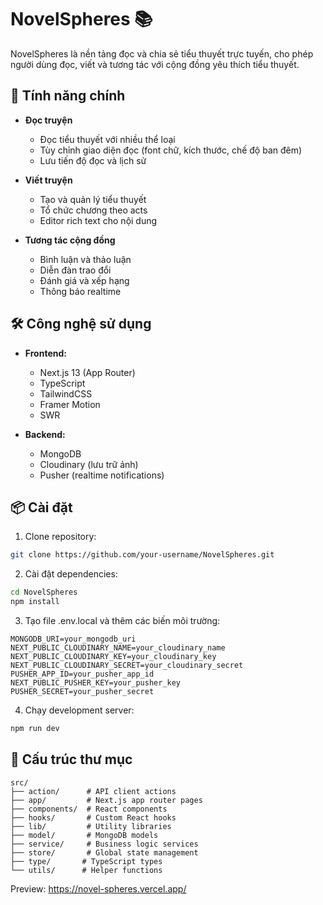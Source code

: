
# NovelSpheres 📚

NovelSpheres là nền tảng đọc và chia sẻ tiểu thuyết trực tuyến, cho phép người dùng đọc, viết và tương tác với cộng đồng yêu thích tiểu thuyết.

## 🌟 Tính năng chính

- **Đọc truyện**
  - Đọc tiểu thuyết với nhiều thể loại
  - Tùy chỉnh giao diện đọc (font chữ, kích thước, chế độ ban đêm)
  - Lưu tiến độ đọc và lịch sử

- **Viết truyện**
  - Tạo và quản lý tiểu thuyết
  - Tổ chức chương theo acts
  - Editor rich text cho nội dung
  
- **Tương tác cộng đồng**
  - Bình luận và thảo luận
  - Diễn đàn trao đổi
  - Đánh giá và xếp hạng
  - Thông báo realtime

## 🛠 Công nghệ sử dụng

- **Frontend:**
  - Next.js 13 (App Router)
  - TypeScript
  - TailwindCSS
  - Framer Motion
  - SWR

- **Backend:**
  - MongoDB
  - Cloudinary (lưu trữ ảnh)
  - Pusher (realtime notifications)

## 📦 Cài đặt

1. Clone repository:
```bash
git clone https://github.com/your-username/NovelSpheres.git
```

2. Cài đặt dependencies:
```bash
cd NovelSpheres
npm install
```

3. Tạo file .env.local và thêm các biến môi trường:
```env
MONGODB_URI=your_mongodb_uri
NEXT_PUBLIC_CLOUDINARY_NAME=your_cloudinary_name
NEXT_PUBLIC_CLOUDINARY_KEY=your_cloudinary_key
NEXT_PUBLIC_CLOUDINARY_SECRET=your_cloudinary_secret
PUSHER_APP_ID=your_pusher_app_id
NEXT_PUBLIC_PUSHER_KEY=your_pusher_key
PUSHER_SECRET=your_pusher_secret
```

4. Chạy development server:
```bash
npm run dev
```

## 📁 Cấu trúc thư mục

```
src/
├── action/      # API client actions
├── app/         # Next.js app router pages
├── components/  # React components
├── hooks/       # Custom React hooks
├── lib/         # Utility libraries
├── model/       # MongoDB models
├── service/     # Business logic services
├── store/       # Global state management
├── type/       # TypeScript types
└── utils/      # Helper functions
```

Preview: https://novel-spheres.vercel.app/
